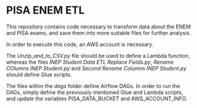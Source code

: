 # PISA ENEM ETL

This repository contains code necessary to transform data about the ENEM and PISA exams, and save them into more suitable files for further analysis.

In order to execute this code, an AWS account is necessary. 

The _Unzip_and_to_CSV.py_ file should be used to define a Lambda function, whereas the files _INEP Student Data ETL Replace Fields.py_, _Rename COlumns INEP Student.py_ and _Second Rename Columns INEP Student.py_ should define Glue scripts.

The files within the _dags_ folder define Airflow DAGs. In order to run the DAGs, simply define the previously mentioned Glue and Lambda scripts, and update the variables PISA_DATA_BUCKET and AWS_ACCOUNT_INFO.